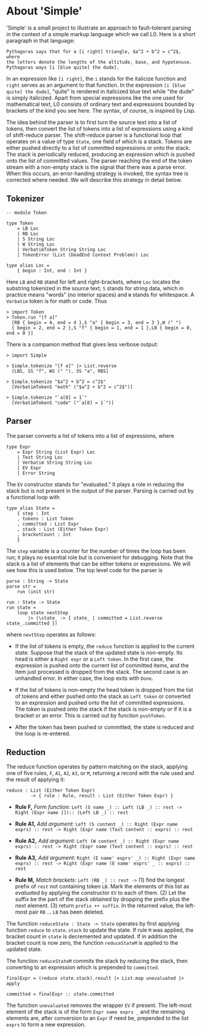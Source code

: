 # About 'Simple'

'Simple' is a small project to illustrate an approach to fault-tolerant parsing
in the context of a simple markup language which we call L0. Here is a short paragraph
in that language:

```
Pythagoras says that for a [i right] triangle, $a^2 + b^2 = c^2$, where 
the letters denote the lengths of the altitude, base, and hypotenuse.
Pythagoras ways [i [blue quite] the dude].
```

In an expression like `[i right]`, the `i` stands for the italicize function and 
`right` serves as an argument to that function.  In the expression 
`[i [blue quite] the dude]`, "quite" is rendered in italicized blue text while "the dude" is simply italicized. Apart from special expressions like the one used for 
mathematical text, L0 consists of ordinary text and expressions bounded by brackets
of the kind you see here.  The syntax, of course, is inspired by Lisp.

The idea behind the parser is to first turn the source text into 
a list of tokens, then convert the list of tokens into a list of expressions using
a kind of shift-reduce parser.  The shift-reduce parser is a functional loop that
operates on a value of type `State`, one field of which is a stack.  Tokens are either pushed directly to a list of committed expressions or onto the stack.  The stack is periodically reduced, producing an expression which is pushed onto the list of committed values.  The parser reaching the end of the token stream with a non-empty
stack is the signal that there was a parse error. When this occurs, an error-handing strategy is invoked, the syntax tree is corrected where needed.  We will describe this strategy in detail below.

## Tokenizer

```
-- module Token

type Token
    = LB Loc
    | RB Loc
    | S String Loc
    | W String Loc
    | VerbatimToken String String Loc
    | TokenError (List (DeadEnd Context Problem)) Loc
    
type alias Loc =
    { begin : Int, end : Int }
```

Here `LB` and `RB` stand for left and right-brackets, where `Loc` locates 
the substring tokenized in the source text; 
`S` stands for string data, which in practice means "words" (no interior spaces)
and `W` stands for whitespace.  A `Verbatim` token is for math or code.  Thus

```
> import Token
> Token.run "[f a]"
  [RB { begin = 4, end = 4 },S "a" { begin = 3, end = 3 },W (" ") 
  { begin = 2, end = 2 },S "f" { begin = 1, end = 1 },LB { begin = 0, end = 0 }]
```

There is a companion method that gives less verbose output:

```
> import Simple

> Simple.tokenize "[f a]" |> List.reverse
  [LBS, SS "f", WS (" "), SS "a", RBS]
  
> Simple.tokenize "$a^2 + b^2 = c^2$"
  [VerbatimTokenS "math" ("$a^2 + b^2 = c^2$")]
  
> Simple.tokenize "`a[0] = 1`"
  [VerbatimTokenS "code" ("`a[0] = 1`")]
```

## Parser

The parser converts a list of tokens into a list of expressions, where

```
type Expr
    = Expr String (List Expr) Loc
    | Text String Loc
    | Verbatim String String Loc
    | EV Expr
    | Error String
```

The `EV` constructor stands for "evaluated." It plays a role in reducing the stack but
is not present in the output of the parser.
Parsing is carried out by a functional loop with 


```
type alias State =
    { step : Int
    , tokens : List Token
    , committed : List Expr
    , stack : List (Either Token Expr)
    , bracketCount : Int
    }
```

The `step` variable is a counter for the number of times the loop has been run; it
plays no essential role but is convenient for debugging. Note that the stack is
a list of elements that can be either tokens or expressions.  We will see how
this is used below. The top level code for the parser is

```
parse : String -> State
parse str =
    run (init str)

run : State -> State
run state =
    loop state nextStep
        |> (\state_ -> { state_ | committed = List.reverse state_.committed })
```

where `nextStep` operates as follows: 

- If the list of tokens is empty, the `reduce` function is applied to the 
    current state.  Suppose that the stack of the updated state is non-empty.
    Its head is either a `Right expr` or a `Left token`.  In the first case,
    the expression is pushed onto the current list of committed items, and 
    the item just processed is dropped from the stack.  The second case is 
    an unhandled error. In either case, the loop exits with `Done`.
    
- If the list of tokens is non-empty the head token is dropped from the list
  of tokens and either pushed onto the stack as `Left token` or converted to
  an expression and pushed onto the list of committed expressions.  The token
  is pushed onto the stack if the stack is non-empty or if it is a bracket
  or an error.  This is carried out by function `pushToken`.
  

- After the token has been pushed or committed, the state is reduced and the loop is re-entered.

## Reduction

The reduce function operates by pattern matching on the stack, applying one of
five rules, `F`, `A1`, `A2`, `A3`, or `M`, returning a record with the rule used
and the result of applying it: 

```
reduce : List (Either Token Expr) 
         -> { rule : Rule, result : List (Either Token Expr) }
```


- **Rule F,** *Form function:* `Left (S name _) :: Left (LB _) :: rest -> Right (Expr name []):: (Left LB _) :: rest`


- **Rule A1,** *Add argument:* `Left (S content _) :: Right (Expr name exprs) :: rest -> Right (Expr name (Text content :: exprs) :: rest`


- **Rule A2,** *Add argument:* `Left (W content _) :: Right (Expr name exprs) :: rest -> Right (Expr name (Text content :: exprs) :: rest`
 
 
- **Rule A3,** *Add argument:* `Right (E name' exprs' _) :: Right (Expr name exprs) :: rest -> Right (Expr name (E name' exprs' _ :: exprs) :: rest` 

- **Rule M,** *Match brackets:* `Left (RB _) :: rest ->` (1) find the longest prefix of `rest` not containing token `LB`.  Mark the elements of this list as _evaluated_ by 
applying the constructor `EV` to each of them.  (2) Let the suffix be the part of the stack obtained by dropping the prefix plus the next element. (3) return `prefix ++ suffix`.  In the returned value, the left-most pair `RB` ... `LB` has been deleted.

The function `reduceState : State -> State` operates by first applying function 
`reduce` to `state.stack` to update the state.  If rule `M` was applied, the bracket 
count in `state` is decremented and updated. If in addition the bracket count is now zero, the function `reduceStateM` is applied to the updated state.

The function `reduceStateM` commits the stack by reducing the stack, then converting 
to an expression which is prepended to `committed`.


```
finalExpr = (reduce state.stack).result |> List.map unevaluated |> apply

committed = finalExpr :: state.committed
```

The function `unevaluated` removes the wrapper `EV` if present.  The left-most
element of the stack is of the form `Expr name exprs _` and the remaining elements
are, after conversion to an `Expr` if need be, prepended to the list `exprs` to form a new expression.